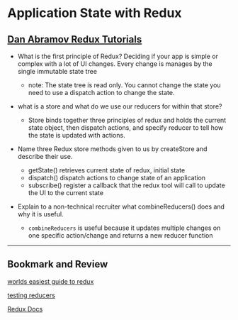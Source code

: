# Application State with Redux

## [Dan Abramov Redux Tutorials](https://egghead.io/courses/getting-started-with-redux)

- What is the first principle of Redux? Deciding if your app is simple or complex with a lot of UI changes. Every change is manages by the single immutable state tree
  - note: The state tree is read only. You cannot change the state you need to use a dispatch action to change the state.

- what is a store and what do we use our reducers for within that store?
  - Store binds together three principles of redux and holds the current state object, then dispatch actions, and specify reducer to tell how the state is updated with actions.

- Name three Redux store methods given to us by createStore and describe their use.
  - getState() retrieves current state of redux, initial state
  - dispatch() dispatch actions to change state of an application
  - subscribe() register a callback that the redux tool will call to update the UI to the current state

- Explain to a non-technical recruiter what combineReducers() does and why it is useful.
  - `combineReducers` is useful because it updates multiple changes on one specific action/change and returns a new reducer function

---

## Bookmark and Review

[worlds easiest guide to redux](https://medium.freecodecamp.org/understanding-redux-the-worlds-easiest-guide-to-beginning-redux-c695f45546f6)

[testing reducers](https://medium.com/@netxm/testing-redux-reducers-with-jest-6653abbfe3e1)

[Redux Docs](https://redux.js.org/) 